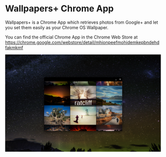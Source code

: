 Wallpapers+ Chrome App
========================

Wallpapers+ is a Chrome App which retrieves photos from Google+ and let you set them easily as your Chrome OS Wallpaper.

You can find the official Chrome App in the Chrome Web Store at https://chrome.google.com/webstore/detail/mhionpeefmohidemkepbndehdfakmkmf

<img src="https://raw.githubusercontent.com/beaufortfrancois/wallpapers-plus-chrome-app/master/screenshot.png">

